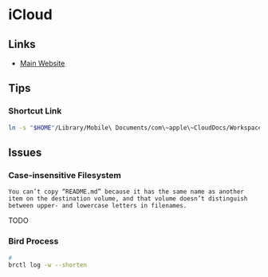 # iCloud

## Links

- [Main Website](https://icloud.com/)

## Tips

### Shortcut Link

```sh
ln -s "$HOME"/Library/Mobile\ Documents/com\~apple\~CloudDocs/Workspace "$HOME"/Workspace
```

## Issues

### Case-insensitive Filesystem

```log
You can’t copy “README.md” because it has the same name as another item on the destination volume, and that volume doesn’t distinguish between upper- and lowercase letters in filenames.
```

TODO

### Bird Process

```sh
#
brctl log -w --shorten
```
